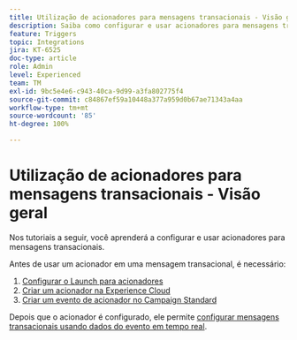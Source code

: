 ```yaml
---
title: Utilização de acionadores para mensagens transacionais - Visão geral
description: Saiba como configurar e usar acionadores para mensagens transacionais.
feature: Triggers
topic: Integrations
jira: KT-6525
doc-type: article
role: Admin
level: Experienced
team: TM
exl-id: 9bc5e4e6-c943-40ca-9d99-a3fa802775f4
source-git-commit: c84867ef59a10448a377a959d0b67ae71343a4aa
workflow-type: tm+mt
source-wordcount: '85'
ht-degree: 100%

---
```


# Utilização de acionadores para mensagens transacionais - Visão geral

Nos tutoriais a seguir, você aprenderá a configurar e usar acionadores para mensagens transacionais.

Antes de usar um acionador em uma mensagem transacional, é necessário:

1. [Configurar o Launch para acionadores](/help/integrations/configure-launch-for-triggers.md)
2. [Criar um acionador na Experience Cloud](/help/integrations/create-a-trigger-in-experience-cloud.md)
3. [Criar um evento de acionador no Campaign Standard](/help/integrations/create-a-trigger-event.md)

Depois que o acionador é configurado, ele permite [configurar mensagens transacionais usando dados do evento em tempo real](/help/integrations/configure-transactional-messages-using-realtime-event-data.md).
